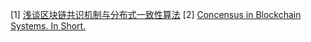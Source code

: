
[1] [浅谈区块链共识机制与分布式一致性算法](https://bitcointalk.org/index.php?topic=1543391.0)
[2] [Concensus in Blockchain Systems. In Short.](https://medium.com/@chrshmmmr/consensus-in-blockchain-systems-in-short-691fc7d1fefe)


